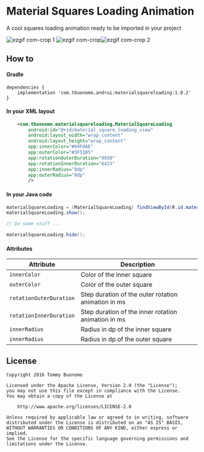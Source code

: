 # Material Squares Loading Animation

A cool squares loading animation ready to be imported in your project

![ezgif com-crop 1](https://cloud.githubusercontent.com/assets/15737675/24829547/2d1675dc-1c74-11e7-91f9-91614468b751.gif)
![ezgif com-crop](https://cloud.githubusercontent.com/assets/15737675/24829479/aece5dc6-1c72-11e7-87a0-bf34e95f2146.gif)![ezgif com-crop 2](https://cloud.githubusercontent.com/assets/15737675/24878125/27dfaed4-1e32-11e7-8c79-fdd9b6ab537a.gif)

## How to
#### Gradle
```Gradle
dependencies {
    implementation 'com.tbuonomo.andrui:materialsquareloading:1.0.2'
}
```
#### In your XML layout
```Xml
    <com.tbuonomo.materialsquareloading.MaterialSquareLoading
        android:id="@+id/material_square_loading_view"
        android:layout_width="wrap_content"
        android:layout_height="wrap_content"
        app:innerColor="#69F0AE"
        app:outerColor="#3F51B5"
        app:rotationOuterDuration="9850"
        app:rotationInnerDuration="6423"
        app:innerRadius="8dp"
        app:outerRadius="8dp"
        />
```

#### In your Java code
```Java
materialSquareLoading = (MaterialSquareLoading) findViewById(R.id.material_square_loading_view);
materialSquareLoading.show();

// Do some stuff ...

materialSquareLoading.hide();
```

#### Attributes
| Attribute | Description |
| --- | --- |
| `innerColor` | Color of the inner square |
| `outerColor` | Color of the outer square |
| `rotationOuterDuration` | Step duration of the outer rotation animation in ms |
| `rotationInnerDuration` | Step duration of the inner rotation animation in ms |
| `innerRadius` | Radius in dp of the inner square |
| `innerRadius` | Radius in dp of the outer square |

## License
    Copyright 2016 Tommy Buonomo
    
    Licensed under the Apache License, Version 2.0 (the "License");
    you may not use this file except in compliance with the License.
    You may obtain a copy of the License at
    
        http://www.apache.org/licenses/LICENSE-2.0
    
    Unless required by applicable law or agreed to in writing, software
    distributed under the License is distributed on an "AS IS" BASIS,
    WITHOUT WARRANTIES OR CONDITIONS OF ANY KIND, either express or implied.
    See the License for the specific language governing permissions and
    limitations under the License.
